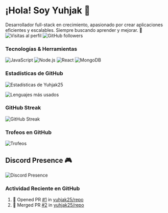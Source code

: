 # ¡Hola! Soy Yuhjak 👋
Desarrollador full-stack en crecimiento, apasionado por crear aplicaciones eficientes y escalables. Siempre buscando aprender y mejorar. 🚀
![Visitas al perfil](https://komarev.com/ghpvc/?username=yuhjak25&color=blue&style=flat)
![GitHub followers](https://img.shields.io/github/followers/yuhjak25?style=flat&color=green)

### Tecnologías & Herramientas
![JavaScript](https://img.shields.io/badge/-JavaScript-F7DF1E?logo=javascript&logoColor=black&style=flat)
![Node.js](https://img.shields.io/badge/-Node.js-339933?logo=node.js&logoColor=white&style=flat)
![React](https://img.shields.io/badge/-React-61DAFB?logo=react&logoColor=white&style=flat)
![MongoDB](https://img.shields.io/badge/-MongoDB-47A248?logo=mongodb&logoColor=white&style=flat)

### Estadísticas de GitHub
![Estadísticas de Yuhjak25](https://github-readme-stats.vercel.app/api?username=yuhjak25&show_icons=true&theme=radical)

![Lenguajes más usados](https://github-readme-stats.vercel.app/api/top-langs/?username=yuhjak25&layout=compact&theme=radical)

### GitHub Streak
![GitHub Streak](https://github-readme-streak-stats.herokuapp.com/?user=yuhjak25&theme=radical)

### Trofeos en GitHub
![Trofeos](https://github-profile-trophy.vercel.app/?username=yuhjak25&theme=radical)


## Discord Presence 🎮

![Discord Presence](https://lanyard-profile-readme.vercel.app/api/1211695322720501820)

### Actividad Reciente en GitHub
<!--START_SECTION:activity-->
1. 💪 Opened PR [#1](https://github.com/yuhjak25/repo/pull/1) in [yuhjak25/repo](https://github.com/yuhjak25/repo)
2. 🎉 Merged PR [#2](https://github.com/yuhjak25/repo/pull/2) in [yuhjak25/repo](https://github.com/yuhjak25/repo)
<!--END_SECTION:activity-->



